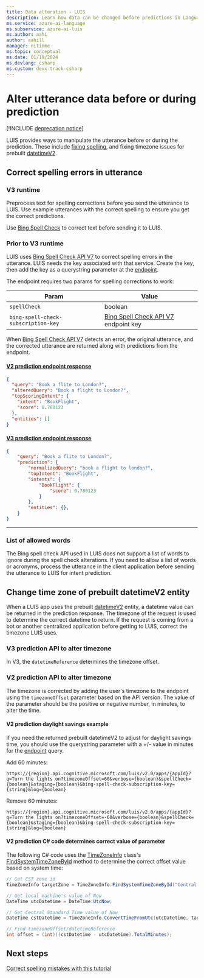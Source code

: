 ```yaml
---
title: Data alteration - LUIS
description: Learn how data can be changed before predictions in Language Understanding (LUIS)
ms.service: azure-ai-language
ms.subservice: azure-ai-luis
ms.author: aahi
author: aahill
manager: nitinme
ms.topic: conceptual
ms.date: 01/19/2024
ms.devlang: csharp
ms.custom: devx-track-csharp
---
```


# Alter utterance data before or during prediction

[!INCLUDE [deprecation notice](./includes/deprecation-notice.md)]

LUIS provides ways to manipulate the utterance before or during the prediction. These include [fixing spelling](luis-tutorial-bing-spellcheck.md), and fixing timezone issues for prebuilt [datetimeV2](luis-reference-prebuilt-datetimev2.md).

## Correct spelling errors in utterance


### V3 runtime

Preprocess text for spelling corrections before you send the utterance to LUIS. Use example utterances with the correct spelling to ensure you get the correct predictions.

Use [Bing Spell Check](../../cognitive-services/bing-spell-check/overview.md) to correct text before sending it to LUIS.

### Prior to V3 runtime

LUIS uses [Bing Spell Check API V7](../../cognitive-services/bing-spell-check/overview.md) to correct spelling errors in the utterance. LUIS needs the key associated with that service. Create the key, then add the key as a querystring parameter at the [endpoint](/rest/api/luis/operation-groups).

The endpoint requires two params for spelling corrections to work:

|Param|Value|
|--|--|
|`spellCheck`|boolean|
|`bing-spell-check-subscription-key`|[Bing Spell Check API V7](https://azure.microsoft.com/services/cognitive-services/spell-check/) endpoint key|

When [Bing Spell Check API V7](https://azure.microsoft.com/services/cognitive-services/spell-check/) detects an error, the original utterance, and the corrected utterance are returned along with predictions from the endpoint.

#### [V2 prediction endpoint response](#tab/V2)

```JSON
{
  "query": "Book a flite to London?",
  "alteredQuery": "Book a flight to London?",
  "topScoringIntent": {
    "intent": "BookFlight",
    "score": 0.780123
  },
  "entities": []
}
```

#### [V3 prediction endpoint response](#tab/V3)

```JSON
{
    "query": "Book a flite to London?",
    "prediction": {
        "normalizedQuery": "book a flight to london?",
        "topIntent": "BookFlight",
        "intents": {
            "BookFlight": {
                "score": 0.780123
            }
        },
        "entities": {},
    }
}
```

* * *

### List of allowed words
The Bing spell check API used in LUIS does not support a list of words to ignore during the spell check alterations. If you need to allow a list of words or acronyms, process the utterance in the client application before sending the utterance to LUIS for intent prediction.

## Change time zone of prebuilt datetimeV2 entity
When a LUIS app uses the prebuilt [datetimeV2](luis-reference-prebuilt-datetimev2.md) entity, a datetime value can be returned in the prediction response. The timezone of the request is used to determine the correct datetime to return. If the request is coming from a bot or another centralized application before getting to LUIS, correct the timezone LUIS uses.

### V3 prediction API to alter timezone

In V3, the `datetimeReference` determines the timezone offset.

### V2 prediction API to alter timezone
The timezone is corrected by adding the user's timezone to the endpoint using the `timezoneOffset` parameter based on the API version. The value of the parameter should be the positive or negative number, in minutes, to alter the time.

#### V2 prediction daylight savings example
If you need the returned prebuilt datetimeV2 to adjust for daylight savings time, you should use the querystring parameter with a +/- value in minutes for the [endpoint](/rest/api/luis/operation-groups) query.

Add 60 minutes:

`https://{region}.api.cognitive.microsoft.com/luis/v2.0/apps/{appId}?q=Turn the lights on?timezoneOffset=60&verbose={boolean}&spellCheck={boolean}&staging={boolean}&bing-spell-check-subscription-key={string}&log={boolean}`

Remove 60 minutes:

`https://{region}.api.cognitive.microsoft.com/luis/v2.0/apps/{appId}?q=Turn the lights on?timezoneOffset=-60&verbose={boolean}&spellCheck={boolean}&staging={boolean}&bing-spell-check-subscription-key={string}&log={boolean}`

#### V2 prediction C# code determines correct value of parameter

The following C# code uses the [TimeZoneInfo](/dotnet/api/system.timezoneinfo) class's [FindSystemTimeZoneById](/dotnet/api/system.timezoneinfo.findsystemtimezonebyid#examples) method to determine the correct offset value based on system time:

```csharp
// Get CST zone id
TimeZoneInfo targetZone = TimeZoneInfo.FindSystemTimeZoneById("Central Standard Time");

// Get local machine's value of Now
DateTime utcDatetime = DateTime.UtcNow;

// Get Central Standard Time value of Now
DateTime cstDatetime = TimeZoneInfo.ConvertTimeFromUtc(utcDatetime, targetZone);

// Find timezoneOffset/datetimeReference
int offset = (int)((cstDatetime - utcDatetime).TotalMinutes);
```

## Next steps

[Correct spelling mistakes with this tutorial](luis-tutorial-bing-spellcheck.md)

